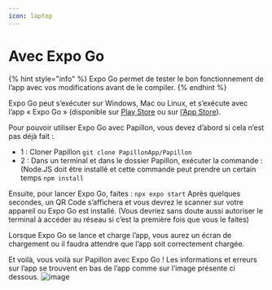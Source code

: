```yaml
---
icon: laptop
---
```


# Avec Expo Go

{% hint style="info" %}
Expo Go permet de tester le bon fonctionnement de l’app avec vos modifications avant de le compiler. 
{% endhint %}

Expo Go peut s’exécuter sur Windows, Mac ou Linux, et s’exécute avec l’app « Expo Go » (disponible sur [Play Store]() ou sur [l’App Store]()).

Pour pouvoir utiliser Expo Go avec Papillon, vous devez d’abord si cela n’est pas déjà fait :

- 1 : Cloner Papillon
`git clone PapillonApp/Papillon`
- 2 : Dans un terminal et dans le dossier Papillon, exécuter la commande : (Node.JS doit être installé et cette commande peut prendre un certain temps
`npm install`

Ensuite, pour lancer Expo Go, faites :
`npx expo start`
Après quelques secondes, un QR Code s’affichera et vous devrez le scanner sur votre appareil ou Expo Go est installé. (Vous devriez sans doute aussi autoriser le terminal à accéder au réseau si c’est la première fois que vous le faites)

Lorsque Expo Go se lance et charge l’app, vous aurez un écran de chargement ou il faudra attendre que l’app soit correctement chargée. 

Et voilà, vous voilà sur Papillon avec Expo Go ! Les informations et erreurs sur l’app se trouvent en bas de l’app comme sur l’image présente ci dessous.
![image](https://ibb.co/k1YJSQ0)
